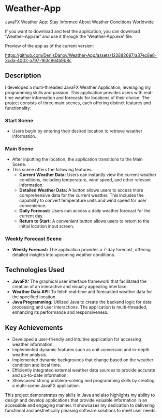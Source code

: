# Weather-App
JavaFX Weather App: Stay Informed About Weather Conditions Worldwide

If you want to download and test the application, you can download 'Weather-App.rar' and use it through the 'Weather-App.exe' file.

Preview of the app as of the current version: 


https://github.com/DenisDanov/Weather-App/assets/122882697/a37ec8e8-3cda-4002-a797-163c964b9b8c


## Description

I developed a multi-threaded JavaFX Weather Application, leveraging my programming skills and passion. This application provides users with real-time weather information and forecasts for locations of their choice. The project consists of three main scenes, each offering distinct features and functionality:

### Start Scene

- Users begin by entering their desired location to retrieve weather information.

### Main Scene

- After inputting the location, the application transitions to the Main Scene.
- This scene offers the following features:
  - **Current Weather Data:** Users can instantly view the current weather conditions, including temperature, wind speed, and other relevant information.
  - **Detailed Weather Data:** A button allows users to access more comprehensive data for the current weather. This includes the capability to convert temperature units and wind speed for user convenience.
  - **Daily Forecast:** Users can access a daily weather forecast for the current day.
  - **Return to Start:** A convenient button allows users to return to the initial location input screen.
 
### Weekly Forecast Scene
 - **Weekly Forecast:** The application provides a 7-day forecast, offering detailed insights into upcoming weather conditions.
   
## Technologies Used

- **JavaFX:** The graphical user interface framework that facilitated the creation of an interactive and visually appealing interface.
- **Weather Data API:** To fetch real-time and forecasted weather data for the specified location.
- **Java Programming:** Utilized Java to create the backend logic for data processing and user interactions. The application is multi-threaded, enhancing its performance and responsiveness.

## Key Achievements

- Developed a user-friendly and intuitive application for accessing weather information.
- Implemented dynamic features such as unit conversion and in-depth weather analysis.
- Implemented dynamic backgrounds that change based on the weather condition and local time.
- Efficiently integrated external weather data sources to provide accurate and up-to-date information.
- Showcased strong problem-solving and programming skills by creating a multi-scene JavaFX application.

This project demonstrates my skills in Java and also highlights my ability to design and develop applications that provide valuable information in an accessible and engaging manner. It showcases my dedication to delivering functional and aesthetically pleasing software solutions to meet user needs.






